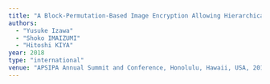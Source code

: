 ```yaml
---
title: "A Block-Permutation-Based Image Encryption Allowing Hierarchical Decryption"
authors:
  - "Yusuke Izawa"
  - "Shoko IMAIZUMI"
  - "Hitoshi KIYA"
year: 2018
type: "international"
venue: "APSIPA Annual Summit and Conference, Honolulu, Hawaii, USA, 2018-11-12."
---
```

